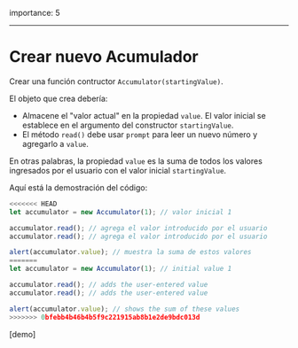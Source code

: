 importance: 5

---

# Crear nuevo Acumulador

Crear una función contructor `Accumulator(startingValue)`.

El objeto que crea debería:

- Almacene el "valor actual" en la propiedad `value`. El valor inicial se establece en el argumento del constructor `startingValue`.
- El método `read()` debe usar `prompt` para leer un nuevo número y agregarlo a `value`.

En otras palabras, la propiedad `value` es la suma de todos los valores ingresados por el usuario con el valor inicial `startingValue`.

Aquí está la demostración del código:

```js
<<<<<<< HEAD
let accumulator = new Accumulator(1); // valor inicial 1

accumulator.read(); // agrega el valor introducido por el usuario
accumulator.read(); // agrega el valor introducido por el usuario

alert(accumulator.value); // muestra la suma de estos valores
=======
let accumulator = new Accumulator(1); // initial value 1

accumulator.read(); // adds the user-entered value
accumulator.read(); // adds the user-entered value

alert(accumulator.value); // shows the sum of these values
>>>>>>> 0bfebb4b46b4b5f9c221915ab8b1e2de9bdc013d
```

[demo]
